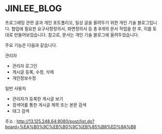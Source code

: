 # JINLEE_BLOG
프로그래밍 관련 글과 개인 포트폴리오, 일상 글을 올려두기 위한 개인 기술 블로그입니다. 협업에 필요한 요구사항정의서, 화면정의서 등 총 8개의 문서 작업을 한 후, 이를 토대로 만들어보았습니다. 참고로, 문서는 개인 기술 블로그에 올려두었습니다. 

주요 기능은 다음과 같습니다.

관리자
- 관리자 로그인
- 게시글 등록, 수정, 삭제
- 개인정보수정

일반 사용자
- 관리자가 등록한 게시글 보기
- 검색어를 통한 게시글 제목 또는 본문 검색
- 태그 검색

주소 : 
http://13.125.248.64:8080/post/list.do?board=%EA%B0%9C%EB%B0%9C%EB%85%B8%ED%8A%B8

